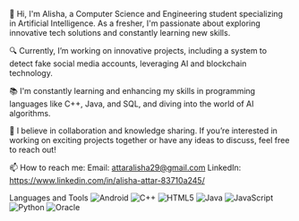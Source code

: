 👋 Hi, I'm Alisha, a Computer Science and Engineering student specializing in Artificial Intelligence. As a fresher, I'm passionate about exploring innovative tech solutions and constantly learning new skills.

🔍 Currently, I’m working on innovative projects, including a system to detect fake social media accounts, leveraging AI and blockchain technology.

📚 I'm constantly learning and enhancing my skills in programming languages like C++, Java, and SQL, and diving into the world of AI algorithms.

🤝 I believe in collaboration and knowledge sharing. If you’re interested in working on exciting projects together or have any ideas to discuss, feel free to reach out!

📫 How to reach me:
Email: attaralisha29@gmail.com
LinkedIn: https://www.linkedin.com/in/alisha-attar-83710a245/


 Languages and Tools
![Android](https://img.shields.io/badge/Android-3DDC84?style=flat-square&logo=android&logoColor=white) 
![C++](https://img.shields.io/badge/C++-00599C?style=flat-square&logo=c%2B%2B&logoColor=white) 
![HTML5](https://img.shields.io/badge/HTML5-E34F26?style=flat-square&logo=html5&logoColor=white) 
![Java](https://img.shields.io/badge/Java-007396?style=flat-square&logo=java&logoColor=white) 
![JavaScript](https://img.shields.io/badge/JavaScript-F7DF1E?style=flat-square&logo=javascript&logoColor=black) 
![Python](https://img.shields.io/badge/Python-3776AB?style=flat-square&logo=python&logoColor=white) 
![Oracle](https://img.shields.io/badge/Oracle-F80000?style=flat-square&logo=oracle&logoColor=white) 
<!---
AttarAlisha/AttarAlisha is a ✨ special ✨ repository because its `README.md` (this file) appears on your GitHub profile.
You can click the Preview link to take a look at your changes.
--->
